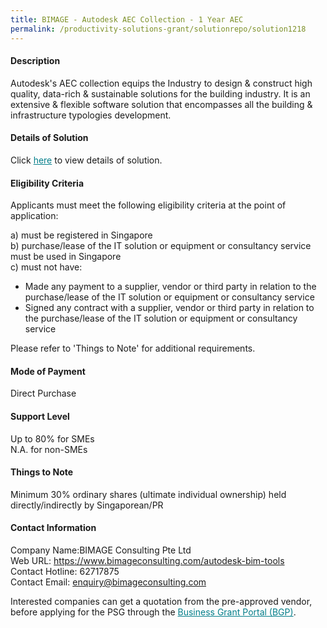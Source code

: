 ```yaml
---
title: BIMAGE - Autodesk AEC Collection - 1 Year AEC
permalink: /productivity-solutions-grant/solutionrepo/solution1218
---
```


#### Description

Autodesk's AEC collection equips the Industry to design & construct high quality, data-rich & sustainable solutions for the building industry. It is an extensive & flexible software solution that encompasses all the building & infrastructure typologies development.

#### Details of Solution

Click <a href='https://govassist.gobusiness.gov.sg/images/psg/Desensitised_BIMAGE_20200241_Annex_3_Part_1.pdf' style='color:#037e8a'>here</a> to view details of solution.

#### Eligibility Criteria

Applicants must meet the following eligibility criteria at the point of application:

a) must be registered in Singapore <br>
b) purchase/lease of the IT solution or equipment or consultancy service must be used in Singapore <br>
c) must not have:
- Made any payment to a supplier, vendor or third party in relation to the purchase/lease of the IT solution or equipment or consultancy service
- Signed any contract with a supplier, vendor or third party in relation to the purchase/lease of the IT solution or equipment or consultancy service

Please refer to 'Things to Note' for additional requirements.

#### Mode of Payment
Direct Purchase

#### Support Level
Up to 80% for SMEs <br>
N.A. for non-SMEs

#### Things to Note
Minimum 30% ordinary shares (ultimate individual ownership) held directly/indirectly by Singaporean/PR

#### Contact Information
Company Name:BIMAGE Consulting Pte Ltd <br>Web URL: https://www.bimageconsulting.com/autodesk-bim-tools <br>Contact Hotline: 62717875 <br>Contact Email: enquiry@bimageconsulting.com <br>

Interested companies can get a quotation from the pre-approved vendor, before applying for the PSG through the <a target='_blank' style='color:#037e8a' href='https://www.businessgrants.gov.sg/'>Business Grant Portal (BGP)</a>.
